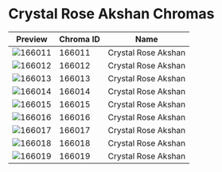 # Crystal Rose Akshan Chromas



| Preview | Chroma ID | Name |
|---------|-----------|------|
| ![166011](https://raw.communitydragon.org/latest/plugins/rcp-be-lol-game-data/global/default/v1/champion-chroma-images/166/166011.png) | 166011 | Crystal Rose Akshan |
| ![166012](https://raw.communitydragon.org/latest/plugins/rcp-be-lol-game-data/global/default/v1/champion-chroma-images/166/166012.png) | 166012 | Crystal Rose Akshan |
| ![166013](https://raw.communitydragon.org/latest/plugins/rcp-be-lol-game-data/global/default/v1/champion-chroma-images/166/166013.png) | 166013 | Crystal Rose Akshan |
| ![166014](https://raw.communitydragon.org/latest/plugins/rcp-be-lol-game-data/global/default/v1/champion-chroma-images/166/166014.png) | 166014 | Crystal Rose Akshan |
| ![166015](https://raw.communitydragon.org/latest/plugins/rcp-be-lol-game-data/global/default/v1/champion-chroma-images/166/166015.png) | 166015 | Crystal Rose Akshan |
| ![166016](https://raw.communitydragon.org/latest/plugins/rcp-be-lol-game-data/global/default/v1/champion-chroma-images/166/166016.png) | 166016 | Crystal Rose Akshan |
| ![166017](https://raw.communitydragon.org/latest/plugins/rcp-be-lol-game-data/global/default/v1/champion-chroma-images/166/166017.png) | 166017 | Crystal Rose Akshan |
| ![166018](https://raw.communitydragon.org/latest/plugins/rcp-be-lol-game-data/global/default/v1/champion-chroma-images/166/166018.png) | 166018 | Crystal Rose Akshan |
| ![166019](https://raw.communitydragon.org/latest/plugins/rcp-be-lol-game-data/global/default/v1/champion-chroma-images/166/166019.png) | 166019 | Crystal Rose Akshan |